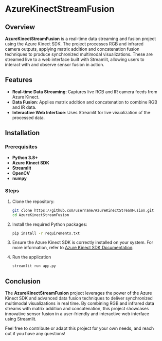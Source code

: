 # AzureKinectStreamFusion

## Overview
**AzureKinectStreamFusion** is a real-time data streaming and fusion project using the Azure Kinect SDK. The project processes RGB and infrared camera outputs, applying matrix addition and concatenation fusion techniques to produce synchronized multimodal visualizations. These are streamed live to a web interface built with Streamlit, allowing users to interact with and observe sensor fusion in action.

## Features
- **Real-time Data Streaming**: Captures live RGB and IR camera feeds from Azure Kinect.
- **Data Fusion**: Applies matrix addition and concatenation to combine RGB and IR data.
- **Interactive Web Interface**: Uses Streamlit for live visualization of the processed data.

## Installation

### Prerequisites
- **Python 3.8+**
- **Azure Kinect SDK**
- **Streamlit**
- **OpenCV**
- **numpy**

### Steps
1. Clone the repository:
   ```bash
   git clone https://github.com/username/AzureKinectStreamFusion.git
   cd AzureKinectStreamFusion

2. Install the required Python packages:
   ```bash
   pip install -r requirements.txt
3. Ensure the Azure Kinect SDK is correctly installed on your system. For more information, refer to <a href = "https://learn.microsoft.com/en-us/azure/kinect-dk/" target="_blank">Azure Kinect SDK Documentation</a>.
   
5. Run the application
   ```bash
   streamlit run app.py


## Conclusion
The **AzureKinectStreamFusion** project leverages the power of the Azure Kinect SDK and advanced data fusion techniques to deliver synchronized multimodal visualizations in real time. By combining RGB and infrared data streams with matrix addition and concatenation, this project showcases innovative sensor fusion in a user-friendly and interactive web interface using Streamlit.

Feel free to contribute or adapt this project for your own needs, and reach out if you have any questions!

